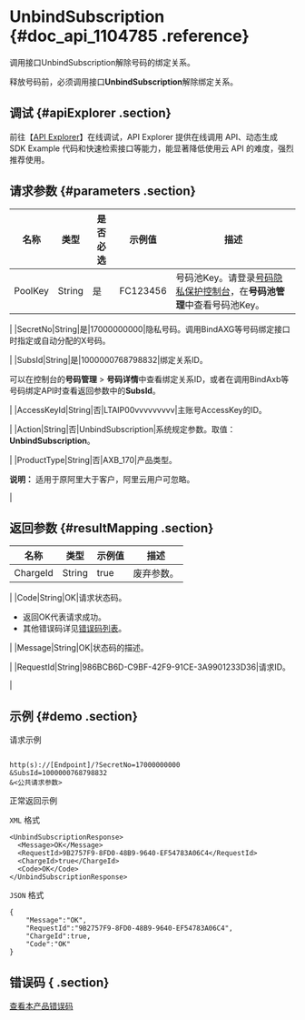 # UnbindSubscription {#doc_api_1104785 .reference}

调用接口UnbindSubscription解除号码的绑定关系。

释放号码前，必须调用接口**UnbindSubscription**解除绑定关系。

## 调试 {#apiExplorer .section}

前往【[API Explorer](https://api.aliyun.com/#product=Dyplsapi&api=UnbindSubscription)】在线调试，API Explorer 提供在线调用 API、动态生成 SDK Example 代码和快速检索接口等能力，能显著降低使用云 API 的难度，强烈推荐使用。

## 请求参数 {#parameters .section}

|名称|类型|是否必选|示例值|描述|
|--|--|----|---|--|
|PoolKey|String|是|FC123456|号码池Key。请登录[号码隐私保护控制台](https://dypls.console.aliyun.com/dypls.htm#/account)，在**号码池管理**中查看号码池Key。

 |
|SecretNo|String|是|17000000000|隐私号码。调用BindAXG等号码绑定接口时指定或自动分配的X号码。

 |
|SubsId|String|是|1000000768798832|绑定关系ID。

 可以在控制台的**号码管理** \> **号码详情**中查看绑定关系ID，或者在调用BindAxb等号码绑定API时查看返回参数中的**SubsId**。

 |
|AccessKeyId|String|否|LTAIP00vvvvvvvvv|主账号AccessKey的ID。

 |
|Action|String|否|UnbindSubscription|系统规定参数。取值：**UnbindSubscription**。

 |
|ProductType|String|否|AXB\_170|产品类型。

 **说明：** 适用于原阿里大于客户，阿里云用户可忽略。

 |

## 返回参数 {#resultMapping .section}

|名称|类型|示例值|描述|
|--|--|---|--|
|ChargeId|String|true|废弃参数。

 |
|Code|String|OK|请求状态码。

 -   返回OK代表请求成功。
-   其他错误码详见[错误码列表](~~109196~~)。

 |
|Message|String|OK|状态码的描述。

 |
|RequestId|String|986BCB6D-C9BF-42F9-91CE-3A9901233D36|请求ID。

 |

## 示例 {#demo .section}

请求示例

``` {#request_demo}

http(s)://[Endpoint]/?SecretNo=17000000000
&SubsId=1000000768798832
&<公共请求参数>

```

正常返回示例

`XML` 格式

``` {#xml_return_success_demo}
<UnbindSubscriptionResponse>
  <Message>OK</Message>
  <RequestId>9B2757F9-8FD0-48B9-9640-EF54783A06C4</RequestId>
  <ChargeId>true</ChargeId>
  <Code>OK</Code>
</UnbindSubscriptionResponse>

```

`JSON` 格式

``` {#json_return_success_demo}
{
	"Message":"OK",
	"RequestId":"9B2757F9-8FD0-48B9-9640-EF54783A06C4",
	"ChargeId":true,
	"Code":"OK"
}
```

## 错误码 { .section}

[查看本产品错误码](https://error-center.aliyun.com/status/product/Dyplsapi)

